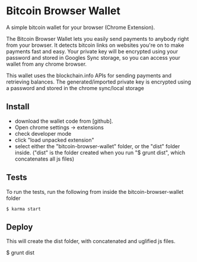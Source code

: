 # Bitcoin Browser Wallet

A simple bitcoin wallet for your browser (Chrome Extension).

The Bitcoin Browser Wallet lets you easily send payments to anybody right from your browser. It detects bitcoin links on websites you're on to make payments fast and easy.
Your private key will be encrypted using your password and stored in Googles Sync storage, so you can access your wallet from any chrome browser.

This wallet uses the blockchain.info APIs for sending payments and retrieving balances.
The generated/imported private key is encrypted using a password and stored in the chrome sync/local storage

## Install

- download the wallet code from [github].
- Open chrome settings -> extensions
- check developer mode
- click "load unpacked extension"
- select either the "bitcoin-browser-wallet" folder, or the "dist" folder inside. ("dist" is the folder created when you run "$ grunt dist", which concatenates all js files)

## Tests

To run the tests, run the following from inside the bitcoin-browser-wallet folder

    $ karma start

## Deploy

This will create the dist folder, with concatenated and uglified js files.

$ grunt dist
